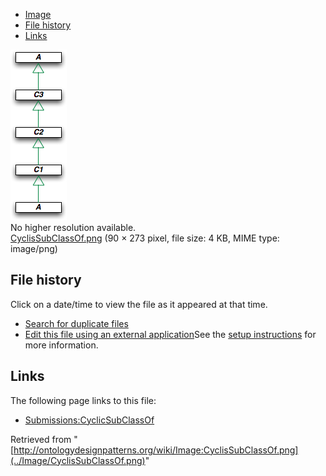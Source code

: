 * [Image](../Image/CyclisSubClassOf.png#file)
* [File history](../Image/CyclisSubClassOf.png#filehistory)
* [Links](../Image/CyclisSubClassOf.png#filelinks)

[![Image:CyclisSubClassOf.png](../images/7/74/CyclisSubClassOf.png)](../images/7/74/CyclisSubClassOf.png)  
No higher resolution available.  
[CyclisSubClassOf.png](../images/7/74/CyclisSubClassOf.png)‎ (90 × 273 pixel, file size: 4 KB, MIME type: image/png)

## File history

Click on a date/time to view the file as it appeared at that time.



  
* [Search for duplicate files](http://ontologydesignpatterns.org/wiki/Special:FileDuplicateSearch/CyclisSubClassOf.png "Special:FileDuplicateSearch/CyclisSubClassOf.png")
* [Edit this file using an external application](http://ontologydesignpatterns.org/wiki/index.php?title=Image:CyclisSubClassOf.png&action=edit&externaledit=true&mode=file "Image:CyclisSubClassOf.png")See the [setup instructions](http://www.mediawiki.org/wiki/Manual:External_editors "http://www.mediawiki.org/wiki/Manual:External_editors") for more information.

## Links



The following page links to this file:


* [Submissions:CyclicSubClassOf](../Submissions/CyclicSubClassOf "Submissions:CyclicSubClassOf")


Retrieved from "[http://ontologydesignpatterns.org/wiki/Image:CyclisSubClassOf.png](../Image/CyclisSubClassOf.png)"